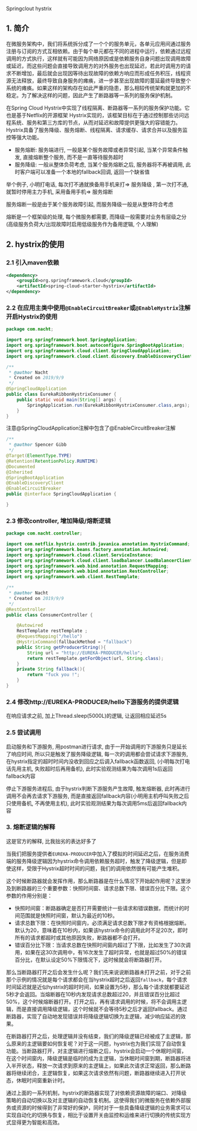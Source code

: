 Springclout hystrix



## 1. 简介

在微服务架构中，我们将系统拆分成了一个个的服务单元，各单元应用间通过服务注册与订阅的方式互相依赖。由于每个单元都在不同的进程中运行，依赖通过远程调用的方式执行，这样就有可能因为网络原因或是依赖服务自身问题出现调用故障或延迟，而这些问题会直接导致调用方的对外服务也出现延迟，若此时调用方的请求不断增加，最后就会出现因等待出现故障的依赖方响应而形成任务积压，线程资源无法释放，最终导致自身服务的瘫痪，进一步甚至出现故障的蔓延最终导致整个系统的瘫痪。如果这样的架构存在如此严重的隐患，那么相较传统架构就更加的不稳定。为了解决这样的问题，因此产生了断路器等一系列的服务保护机制。

在Spring Cloud Hystrix中实现了线程隔离、断路器等一系列的服务保护功能。它也是基于Netflix的开源框架 Hystrix实现的，该框架目标在于通过控制那些访问远程系统、服务和第三方库的节点，从而对延迟和故障提供更强大的容错能力。Hystrix具备了服务降级、服务熔断、线程隔离、请求缓存、请求合并以及服务监控等强大功能。

- 服务熔断: 服务端进行, 一般是某个服务故障或者异常引起, 当某个异常条件触发, 直接熔断整个服务, 而不是一直等待服务超时
- 服务降级: 一般从整体负荷考虑, 当某个服务熔断之后, 服务器将不再被调用, 此时客户端可以准备一个本地的fallback回调, 返回一个缺省值

举个例子, 小明打电话, 每次打不通就换备用手机来打=> 服务降级  , 第一次打不通, 就暂时停用主力手机, 采用备用手机=> 服务熔断

服务熔断一般是由于某个服务故障引起, 而服务降级一般是从整体符合考虑

熔断是一个框架级的处理, 每个微服务都需要, 而降级一般需要对业务有层级之分(高级服务负荷大/出现故障时启用低级服务作为备用逻辑, 个人理解)



## 2. hystrix的使用

### 2.1 引入maven依赖

```xml
<dependency>
	<groupId>org.springframework.cloud</groupId>
	<artifactId>spring-cloud-starter-hystrix</artifactId>
</dependency>
```



### 2.2 在应用主类中使用`@EnableCircuitBreaker`或`@EnableHystrix`注解开启Hystrix的使用

```java
package com.nacht;

import org.springframework.boot.SpringApplication;
import org.springframework.boot.autoconfigure.SpringBootApplication;
import org.springframework.cloud.client.SpringCloudApplication;
import org.springframework.cloud.client.discovery.EnableDiscoveryClient;

/**
 * @author Nacht
 * Created on 2019/9/9
 */
@SpringCloudApplication
public class EurekaRibbonHystrixConsumer {
    public static void main(String[] args) {
        SpringApplication.run(EurekaRibbonHystrixConsumer.class,args);
    }
}
```



注意@SpringCloudApplication注解中包含了@EnableCircuitBreaker注解

```java
/**
 * @author Spencer Gibb
 */
@Target(ElementType.TYPE)
@Retention(RetentionPolicy.RUNTIME)
@Documented
@Inherited
@SpringBootApplication
@EnableDiscoveryClient
@EnableCircuitBreaker
public @interface SpringCloudApplication {

}
```



### 2.3 修改controller, 增加降级/熔断逻辑

```java
package com.nacht.controller;

import com.netflix.hystrix.contrib.javanica.annotation.HystrixCommand;
import org.springframework.beans.factory.annotation.Autowired;
import org.springframework.cloud.client.ServiceInstance;
import org.springframework.cloud.client.loadbalancer.LoadBalancerClient;
import org.springframework.web.bind.annotation.RequestMapping;
import org.springframework.web.bind.annotation.RestController;
import org.springframework.web.client.RestTemplate;

/**
 * @author Nacht
 * Created on 2019/9/9
 */
@RestController
public class ConsumerController {

    @Autowired
    RestTemplate restTemplate ;
    @RequestMapping("/hello")
    @HystrixCommand(fallbackMethod = "fallback")
    public String getProducerString(){
        String url = "http://EUREKA-PRODUCER/hello";
        return restTemplate.getForObject(url, String.class);
    }
    private String fallback(){
        return "fuck you !";
    }
}
```



### 2.4 修改http://EUREKA-PRODUCER/hello下游服务的提供逻辑

在响应请求之前, 加上Thread.sleep(5000L)的逻辑, 让返回相应延迟5s



### 2.5 尝试调用



启动服务和下游服务, 用postman进行请求, 由于一开始调用的下游服务只是延长了响应时间, 所以只是触发了服务降级逻辑, 每一次的调用都会尝试请求下游服务, 在hystrix指定的超时时间内没收到回应之后调入fallback函数返回, (小明每次打电话先用主机, 失败超时后再用备机), 此时实验观测结果为每次调用1s后返回fallback内容



停止下游服务进程后, 由于hystrix判断下游服务产生故障, 触发熔断器, 此时再进行调用不会再去请求下游服务, 而是直接返回fallback内容(小明用主机呼叫失败之后只使用备机, 不再使用主机), 此时实验观测结果为每次调用5ms后返回fallback内容



### 3. 熔断逻辑的解释

这是官方的解释, 比我拙劣的表达好多了

当我们把服务提供者`EUREKA-PRODUCER`中加入了模拟的时间延迟之后，在服务消费端的服务降级逻辑因为hystrix命令调用依赖服务超时，触发了降级逻辑，但是即使这样，受限于Hystrix超时时间的问题，我们的调用依然很有可能产生堆积。

这个时候断路器就会发挥作用，那么断路器是在什么情况下开始起作用呢？这里涉及到断路器的三个重要参数：快照时间窗、请求总数下限、错误百分比下限。这个参数的作用分别是：

- 快照时间窗：断路器确定是否打开需要统计一些请求和错误数据，而统计的时间范围就是快照时间窗，默认为最近的10秒。
- 请求总数下限：在快照时间窗内，必须满足请求总数下限才有资格根据熔断。默认为20，意味着在10秒内，如果该hystrix命令的调用此时不足20次，即时所有的请求都超时或其他原因失败，断路器都不会打开。
- 错误百分比下限：当请求总数在快照时间窗内超过了下限，比如发生了30次调用，如果在这30次调用中，有16次发生了超时异常，也就是超过50%的错误百分比，在默认设定50%下限情况下，这时候就会将断路器打开。

那么当断路器打开之后会发生什么呢？我们先来说说断路器未打开之前，对于之前那个示例的情况就是每个请求都会在当hystrix超时之后返回`fallback`，每个请求时间延迟就是近似hystrix的超时时间，如果设置为5秒，那么每个请求就都要延迟5秒才会返回。当熔断器在10秒内发现请求总数超过20，并且错误百分比超过50%，这个时候熔断器打开。打开之后，再有请求调用的时候，将不会调用主逻辑，而是直接调用降级逻辑，这个时候就不会等待5秒之后才返回fallback。通过断路器，实现了自动地发现错误并将降级逻辑切换为主逻辑，减少响应延迟的效果。

在断路器打开之后，处理逻辑并没有结束，我们的降级逻辑已经被成了主逻辑，那么原来的主逻辑要如何恢复呢？对于这一问题，hystrix也为我们实现了自动恢复功能。当断路器打开，对主逻辑进行熔断之后，hystrix会启动一个休眠时间窗，在这个时间窗内，降级逻辑是临时的成为主逻辑，当休眠时间窗到期，断路器将进入半开状态，释放一次请求到原来的主逻辑上，如果此次请求正常返回，那么断路器将继续闭合，主逻辑恢复，如果这次请求依然有问题，断路器继续进入打开状态，休眠时间窗重新计时。

通过上面的一系列机制，hystrix的断路器实现了对依赖资源故障的端口、对降级策略的自动切换以及对主逻辑的自动恢复机制。这使得我们的微服务在依赖外部服务或资源的时候得到了非常好的保护，同时对于一些具备降级逻辑的业务需求可以实现自动化的切换与恢复，相比于设置开关由监控和运维来进行切换的传统实现方式显得更为智能和高效。